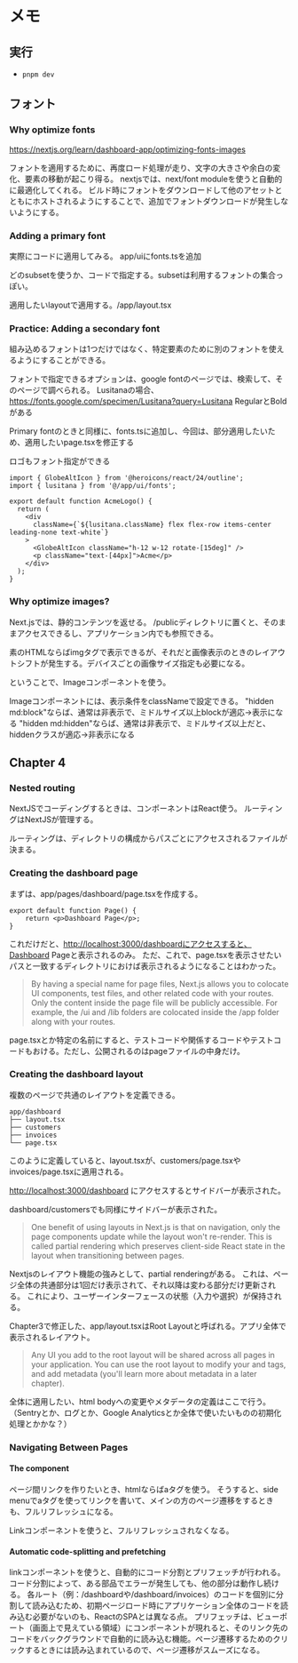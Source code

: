 # メモ

## 実行

* `pnpm dev`

## フォント

### Why optimize fonts

<https://nextjs.org/learn/dashboard-app/optimizing-fonts-images>

フォントを適用するために、再度ロード処理が走り、文字の大きさや余白の変化、要素の移動が起こり得る。
nextjsでは、next/font moduleを使うと自動的に最適化してくれる。
ビルド時にフォントをダウンロードして他のアセットとともにホストされるようにすることで、追加でフォントダウンロードが発生しないようにする。

### Adding a primary font

実際にコードに適用してみる。
app/uiにfonts.tsを追加

どのsubsetを使うか、コードで指定する。subsetは利用するフォントの集合っぽい。

適用したいlayoutで適用する。/app/layout.tsx

### Practice: Adding a secondary font

組み込めるフォントは1つだけではなく、特定要素のために別のフォントを使えるようにすることができる。

フォントで指定できるオプションは、google fontのページでは、検索して、そのページで調べられる。
Lusitanaの場合、 <https://fonts.google.com/specimen/Lusitana?query=Lusitana>
RegularとBoldがある

Primary fontのときと同様に、fonts.tsに追加し、今回は、部分適用したいため、適用したいpage.tsxを修正する

ロゴもフォント指定ができる

```tsx
import { GlobeAltIcon } from '@heroicons/react/24/outline';
import { lusitana } from '@/app/ui/fonts';

export default function AcmeLogo() {
  return (
    <div
      className={`${lusitana.className} flex flex-row items-center leading-none text-white`}
    >
      <GlobeAltIcon className="h-12 w-12 rotate-[15deg]" />
      <p className="text-[44px]">Acme</p>
    </div>
  );
}

```

### Why optimize images?

Next.jsでは、静的コンテンツを返せる。
/publicディレクトリに置くと、そのままアクセスできるし、アプリケーション内でも参照できる。

素のHTMLならばimgタグで表示できるが、それだと画像表示のときのレイアウトシフトが発生する。デバイスごとの画像サイズ指定も必要になる。

ということで、Imageコンポーネントを使う。

Imageコンポーネントには、表示条件をclassNameで設定できる。
"hidden md:block"ならば、通常は非表示で、ミドルサイズ以上blockが適応→表示になる
"hidden md:hidden"ならば、通常は非表示で、ミドルサイズ以上だと、hiddenクラスが適応→非表示になる

## Chapter 4

### Nested routing

NextJSでコーディングするときは、コンポーネントはReact使う。
ルーティングはNextJSが管理する。

ルーティングは、ディレクトリの構成からパスごとにアクセスされるファイルが決まる。

### Creating the dashboard page

まずは、app/pages/dashboard/page.tsxを作成する。

```tsx
export default function Page() {
    return <p>Dashboard Page</p>;
}
```

これだけだと、<http://localhost:3000/dashboardにアクセスすると、Dashboard> Pageと表示されるのみ。
ただ、これで、page.tsxを表示させたいパスと一致するディレクトリにおけば表示されるようになることはわかった。

> By having a special name for page files, Next.js allows you to colocate UI components, test files, and other related code with your routes. Only the content inside the page file will be publicly accessible. For example, the /ui and /lib folders are colocated inside the /app folder along with your routes.

page.tsxとか特定の名前にすると、テストコードや関係するコードやテストコードもおける。ただし、公開されるのはpageファイルの中身だけ。

### Creating the dashboard layout

複数のページで共通のレイアウトを定義できる。

```dotnetcli
app/dashboard
├── layout.tsx
├── customers
├── invoices
└── page.tsx
```

このように定義していると、layout.tsxが、customers/page.tsxやinvoices/page.tsxに適用される。

<http://localhost:3000/dashboard> にアクセスするとサイドバーが表示された。

dashboard/customersでも同様にサイドバーが表示された。

> One benefit of using layouts in Next.js is that on navigation, only the page components update while the layout won't re-render. This is called partial rendering which preserves client-side React state in the layout when transitioning between pages.

Nextjsのレイアウト機能の強みとして、partial renderingがある。
これは、ページ全体の共通部分は1回だけ表示されて、それ以降は変わる部分だけ更新される。
これにより、ユーザーインターフェースの状態（入力や選択）が保持される。

Chapter3で修正した、app/layout.tsxはRoot Layoutと呼ばれる。アプリ全体で表示されるレイアウト。

> Any UI you add to the root layout will be shared across all pages in your application. You can use the root layout to modify your <html> and <body> tags, and add metadata (you'll learn more about metadata in a later chapter).

全体に適用したい、html bodyへの変更やメタデータの定義はここで行う。（Sentryとか、ログとか、Google Analyticsとか全体で使いたいものの初期化処理とかかな？）

### Navigating Between Pages

#### The <Link> component

ページ間リンクを作りたいとき、htmlならばaタグを使う。
そうすると、side menuでaタグを使ってリンクを書いて、メインの方のページ遷移をするときも、フルリフレッシュになる。

Linkコンポーネントを使うと、フルリフレッシュされなくなる。

#### Automatic code-splitting and prefetching

linkコンポーネントを使うと、自動的にコード分割とプリフェッチが行われる。
コード分割によって、ある部品でエラーが発生しても、他の部分は動作し続ける。
各ルート（例：/dashboardや/dashboard/invoices）のコードを個別に分割して読み込むため、初期ページロード時にアプリケーション全体のコードを読み込む必要がないのも、ReactのSPAとは異なる点。
プリフェッチは、ビューポート（画面上で見えている領域）に<Link>コンポーネントが現れると、そのリンク先のコードをバックグラウンドで自動的に読み込む機能。ページ遷移するためのクリックするときには読み込まれているので、ページ遷移がスムーズになる。
